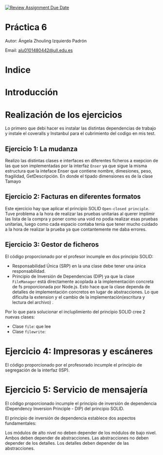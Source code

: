 [![Review Assignment Due Date](https://classroom.github.com/assets/deadline-readme-button-24ddc0f5d75046c5622901739e7c5dd533143b0c8e959d652212380cedb1ea36.svg)](https://classroom.github.com/a/G0JN8jPZ)

# Práctica 6

Autor: Ángela Zhouling Izquierdo Padrón

Email: alu0101480442@ull.edu.es

# Indice

# Introducción

# Realización de los ejercicios

Lo primero que debi hacer es instalar las distintas dependencias de trabajo y instale el coveralls y  Instanbul  para el cubrimiento del codigo en mis test.  

## Ejercicio 1: La mudanza

Realizo las distintas clases e interfaces en diferentes ficheros a exepcion de las que son implementadas por la interfaz `Enser` ya que sigue la misma estructura que la inteface Enser que contiene nombre, dimesiones, peso, fragilidad, GetDescripción. En donde el tipado dimensiones es de la clase Tamayo 


## Ejercicio 2: Facturas en diferentes formatos

Este ejercicio hay que aplicar el principio SOLID `Open-closed principle`. Tuve problema a la hora de realizar las pruebas unitarias al querer implimir las lista de la compra y poner como una void no podia realizar esas pruebas unitarias, luego como cada espacio contaba tenia que tener mucho cuidado a la hora de realizar la prueba ya que contantemente me daba errores.

## Ejercicio 3: Gestor de ficheros

El código proporcionado por el profesor incumple en dos principio SOLID:
* Responsabilidad Única (SRP) en la una clase debe tener una única responsabilidad. 
* Principio de Inversión de Dependencias (DIP) ya que la clase `FileManager` está directamente acoplada a la implementación concreta de fs proporcionada por Node.js. Esto hace que la clase dependa de detalles de implementación concretos en lugar de abstracciones. Lo que dificulta la extension y el cambio de la implementación(escritura y lectura del archivo) .

Por lo que para solucionar el incluplimiento del principio SOLID cree 2 nuevas clases:
* Clase `file`: que lee
* Clase `filewrite`:

# Ejercicio 4: Impresoras y escáneres

El código proporcionado por el profesorado incumple el principio de segregación de la interfaz (ISP).

# Ejercicio 5: Servicio de mensajería
El código proporcionado incumple el principio de inversión de dependencia (Dependency Inversion Principle - DIP) del principio SOLID.

El principio de inversión de dependencia establece dos aspectos fundamentales:

Los módulos de alto nivel no deben depender de los módulos de bajo nivel. Ambos deben depender de abstracciones.
Las abstracciones no deben depender de los detalles. Los detalles deben depender de las abstracciones.